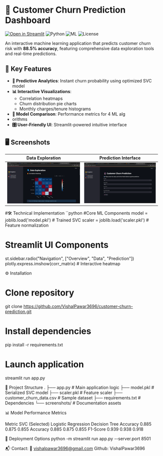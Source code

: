 
# 🚀 Customer Churn Prediction Dashboard

[![Open in Streamlit](https://static.streamlit.io/badges/streamlit_badge_black_white.svg)](https://your-app.streamlit.app)
![Python](https://img.shields.io/badge/Python-3.9+-blue.svg)
![ML](https://img.shields.io/badge/Machine_Learning-SVC_88.5%25-orange.svg)
![License](https://img.shields.io/badge/License-MIT-green.svg)

An interactive machine learning application that predicts customer churn risk with **88.5% accuracy**, featuring comprehensive data exploration tools and real-time predictions.

## 🌟 Key Features
- **🔮 Predictive Analytics**: Instant churn probability using optimized SVC model
- **📊 Interactive Visualizations**: 
  - Correlation heatmaps
  - Churn distribution pie charts
  - Monthly charges/tenure histograms
- **📝 Model Comparison**: Performance metrics for 4 ML alg
- orithms
- **🎛️ User-Friendly UI**: Streamlit-powered intuitive interface

## 🖥️ Screenshots
| Data Exploration | Prediction Interface |
|------------------|----------------------|
| <img src="Screenshot (46).png" width="400"> | <img src="Screenshot (49).png" width="400"> |

#🛠️ Technical Implementation
``python
#Core ML Components
model = joblib.load('model.pkl')  # Trained SVC
scaler = joblib.load('scaler.pkl')  # Feature normalization

# Streamlit UI Components
st.sidebar.radio("Navigation", ["Overview", "Data", "Prediction"])
plotly.express.imshow(corr_matrix)  # Interactive heatmap

⚙️ Installation

# Clone repository
git clone https://github.com/VishalPawar3696/customer-churn-prediction.git

# Install dependencies
pip install -r requirements.txt

# Launch application
streamlit run app.py

📂 Project Structure
.
├── app.py                  # Main application logic
├── model.pkl               # Serialized SVC model
├── scaler.pkl              # Feature scaler
├── customer_churn_data.csv  # Sample dataset
├── requirements.txt        # Dependencies
└── screenshots/            # Documentation assets

📊 Model Performance Metrics


Metric	  SVC (Selected)	Logistic Regression	Decision Tree
Accuracy	0.885	          0.875	               0.855
Accuracy	0.885	          0.875	               0.855
F1-Score	0.939         	0.938	                0.918

🚀 Deployment Options
python -m streamlit run app.py --server.port 8501


📬 Contact:
 📧 vishalpawar3696@gmail.com
 Github: VishalPawar3696
 
 












